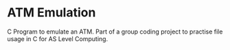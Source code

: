 ATM Emulation
===========

C Program to emulate an ATM. Part of a group coding project to practise file usage in C for AS Level Computing.
